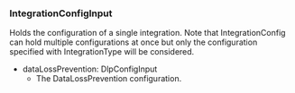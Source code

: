 ### IntegrationConfigInput
Holds the configuration of a single integration. Note that IntegrationConfig
 can hold multiple configurations at once but only the configuration specified
 with IntegrationType will be considered.

- dataLossPrevention: DlpConfigInput
  - The DataLossPrevention configuration.
